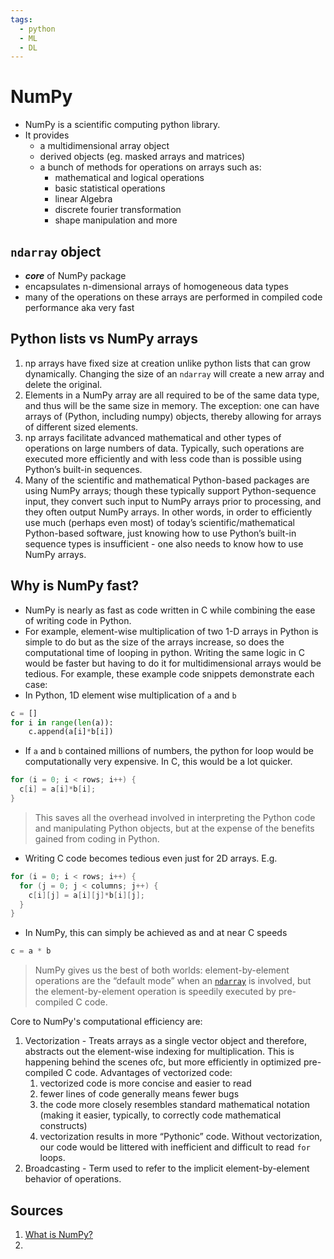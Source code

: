 ```yaml
---
tags:
  - python
  - ML
  - DL
---
```


# NumPy

- NumPy is a scientific computing python library. 
- It provides
	- a multidimensional array object
	- derived objects (eg. masked arrays and matrices)
	- a bunch of methods for operations on arrays such as:
		- mathematical and logical operations
		- basic statistical operations
		- linear Algebra
		- discrete fourier transformation
		- shape manipulation and more

## `ndarray` object 
- ***core*** of NumPy package
- encapsulates n-dimensional arrays of homogeneous data types 
- many of the operations on these arrays are performed in compiled code performance aka very fast 

## Python lists vs NumPy arrays
1. np arrays have fixed size at creation unlike python lists that can grow dynamically. Changing the size of an `ndarray` will create a new array and delete the original. 
2. Elements in a NumPy array are all required to be of the same data type, and thus will be the same size in memory. The exception: one can have arrays of (Python, including numpy) objects, thereby allowing for arrays of different sized elements.
3. np arrays facilitate advanced mathematical and other types of operations on large numbers of data. Typically, such operations are executed more efficiently and with less code than is possible using Python’s built-in sequences.
4. Many of the scientific and mathematical Python-based packages are using NumPy arrays; though these typically support Python-sequence input, they convert such input to NumPy arrays prior to processing, and they often output NumPy arrays. In other words, in order to efficiently use much (perhaps even most) of today’s scientific/mathematical Python-based software, just knowing how to use Python’s built-in sequence types is insufficient - one also needs to know how to use NumPy arrays.

## Why is NumPy fast?
- NumPy is nearly as fast as code written in C while combining the ease of writing code in Python. 
- For example, element-wise multiplication of two 1-D arrays in Python is simple to do but as the size of the arrays increase, so does the computational time of looping in python. Writing the same logic in C would be faster but having to do it for multidimensional arrays would be tedious. For example, these example code snippets demonstrate each case:
- In Python, 1D element wise multiplication of `a` and `b`
```python
c = []
for i in range(len(a)):
	c.append(a[i]*b[i])
```
- If `a` and `b` contained millions of numbers, the python for loop would be computationally very expensive. In C, this would be a lot quicker. 
```c
for (i = 0; i < rows; i++) {
  c[i] = a[i]*b[i];
}
```
>This saves all the overhead involved in interpreting the Python code and manipulating Python objects, but at the expense of the benefits gained from coding in Python.

- Writing C code becomes tedious even just for 2D arrays. E.g.
```C
for (i = 0; i < rows; i++) {
  for (j = 0; j < columns; j++) {
    c[i][j] = a[i][j]*b[i][j];
  }
}
```

- In NumPy, this can simply be achieved as and at near C speeds
```python
c = a * b
```
>NumPy gives us the best of both worlds: element-by-element operations are the “default mode” when an [`ndarray`](https://numpy.org/doc/stable/reference/generated/numpy.ndarray.html#numpy.ndarray "numpy.ndarray") is involved, but the element-by-element operation is speedily executed by pre-compiled C code.


Core to NumPy's computational efficiency are:
1. Vectorization - Treats arrays as a single vector object and therefore, abstracts out the element-wise indexing for multiplication. This is happening behind the scenes ofc, but more efficiently in optimized pre-compiled C code. Advantages of vectorized code:
	1. vectorized code is more concise and easier to read
	2. fewer lines of code generally means fewer bugs
	3. the code more closely resembles standard mathematical notation (making it easier, typically, to correctly code mathematical constructs)
	4. vectorization results in more “Pythonic” code. Without vectorization, our code would be littered with inefficient and difficult to read `for` loops.
2. Broadcasting - Term used to refer to the implicit element-by-element behavior of operations. 




## Sources 
1. [What is NumPy?](https://numpy.org/doc/stable/user/whatisnumpy.html)
2. 
